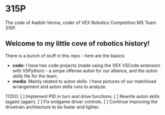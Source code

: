 # 315P
The code of Aadish Verma, coder of VEX Robotics Competition MS Team 315P.
## Welcome to my little cove of robotics history!
There is a bunch of stuff in this repo - here are the basics:

* **code**: I have two code projects (made using the VEX VSCode extension with V5Python) - a simpe offense auton for our alliance, and the auton skills file for the team.
* **media**: Mainly related to auton skills. I have pictures of our matchload arrangement and auton skills runs to analyze.

TODO:
 [ ] Implement PID in turn and drive functions.
 [ ] Rewrite auton skills (again) (again).
 [ ] Fix endgame driver controls.
 [ ] Continue improving the drivetrain architecture to be faster and lighter.
